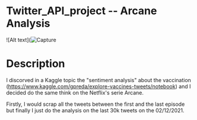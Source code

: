 # Twitter_API_project  -- Arcane Analysis

![Alt text](![Capture](https://user-images.githubusercontent.com/64421607/144580862-a83ab0c2-f836-40fb-be1c-c531ea9a339c.JPG)


# Description

I discorved in a Kaggle topic the "sentiment analysis" about the vaccination (https://www.kaggle.com/gpreda/explore-vaccines-tweets/notebook)
and I decided do the same think on the Netflix's serie Arcane.

Firstly, I would scrap all the tweets between the first and the last episode but finally I just do the analysis on the last 30k tweets on the 02/12/2021.

